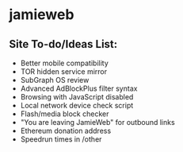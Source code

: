 # jamieweb

## Site To-do/Ideas List:
- Better mobile compatibility
- TOR hidden service mirror
- SubGraph OS review
- Advanced AdBlockPlus filter syntax
- Browsing with JavaScript disabled
- Local network device check script
- Flash/media block checker
- "You are leaving JamieWeb" for outbound links
- Ethereum donation address
- Speedrun times in /other
